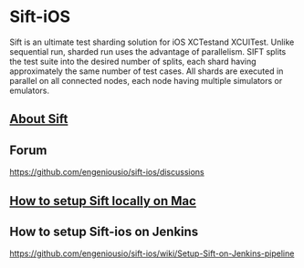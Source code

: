 # Sift-iOS

Sift is an ultimate test sharding solution for iOS XCTestand XCUITest. Unlike sequential run, sharded run uses the advantage of parallelism. SIFT splits the test suite into the desired number of splits, each shard having approximately the same number of test cases. All shards are executed in parallel on all connected nodes, each node having multiple simulators or emulators. 



## [About Sift](https://sift.engenious.io/)


## Forum

https://github.com/engeniousio/sift-ios/discussions


## [How to setup Sift locally on Mac](https://engenious.io/sift-ios-local-set-up)

## How to setup Sift-ios on Jenkins

https://github.com/engeniousio/sift-ios/wiki/Setup-Sift-on-Jenkins-pipeline
